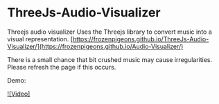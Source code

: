 # ThreeJs-Audio-Visualizer
Threejs audio visualizer
Uses the Threejs library to convert music into a visual representation.
[https://frozenpigeons.github.io/ThreeJs-Audio-Visualizer/](https://frozenpigeons.github.io/Audio-Visualizer/)

There is a small chance that bit crushed music may cause irregularities. Please refresh the page if this occurs.

Demo:


[![Video]](https://youtu.be/Gy7bzx0A90I)
